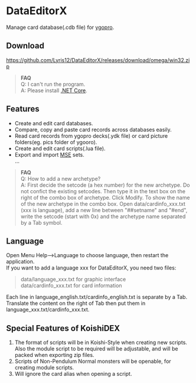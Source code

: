 # DataEditorX
Manage card database(.cdb file) for [ygopro](https://github.com/Fluorohydride/ygopro).

## Download
https://github.com/Lyris12/DataEditorX/releases/download/omega/win32.zip

> **FAQ**   
Q: I can't run the program.   
A: Please install [.NET Core](https://dotnet.microsoft.com/en-us/download/dotnet/6.0).

## Features
* Create and edit card databases.   
* Compare, copy and paste card records across databases easily.   
* Read card records from ygopro decks(.ydk file) or card picture folders(eg. pics folder of ygooro).  
* Create and edit card scripts(.lua file).  
* Export and import [MSE](https://github.com/247321453/MagicSetEditor2) sets.   
...

> **FAQ**   
Q: How to add a new archetype?  
A: First decide the setcode (a hex number) for the new archetype. Do not confict the existing setcodes. Then type it in the text box on the right of the combo box of archetype. Click Modify. To show the name of the new archetype in the combo box. Open data/cardinfo_xxx.txt (xxx is language), add a new line between "##setname" and "#end", write the setcode (start with 0x) and the archetype name separated by a Tab symbol.

## Language
Open Menu Help-->Language to choose language, then restart the application.   
If you want to add a language xxx for DataEditorX, you need two files:    
>data/language_xxx.txt for graphic interface   
data/cardinfo_xxx.txt for card information    

Each line in language_english.txt/cardinfo_english.txt is separate by a Tab. Translate the content on the right of Tab then put them in language_xxx.txt/cardinfo_xxx.txt.

## Special Features of KoishiDEX
1. The format of scripts will be in Koishi-Style when creating new scripts. Also the module script to be required will be adjustable, and will be packed when exporting zip files.
2. Scripts of Non-Pendulum Normal monsters will be openable, for creating module scripts.
3. Will ignore the card alias when opening a script.
